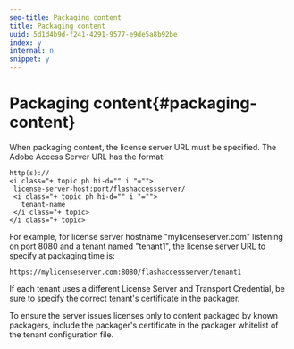 ```yaml
---
seo-title: Packaging content
title: Packaging content
uuid: 5d1d4b9d-f241-4291-9577-e9de5a8b92be
index: y
internal: n
snippet: y
---
```


# Packaging content{#packaging-content}

When packaging content, the license server URL must be specified. The Adobe Access Server URL has the format:

```
http(s)://
<i class="+ topic ph hi-d="" i "="">
 license-server-host:port/flashaccessserver/
 <i class="+ topic ph hi-d="" i "="">
   tenant-name
 </i class="+ topic>
</i class="+ topic>
```

For example, for license server hostname "mylicenseserver.com" listening on port 8080 and a tenant named "tenant1", the license server URL to specify at packaging time is:

```
https://mylicenseserver.com:8080/flashaccessserver/tenant1
```

If each tenant uses a different License Server and Transport Credential, be sure to specify the correct tenant's certificate in the packager.

To ensure the server issues licenses only to content packaged by known packagers, include the packager's certificate in the packager whitelist of the tenant configuration file. 
